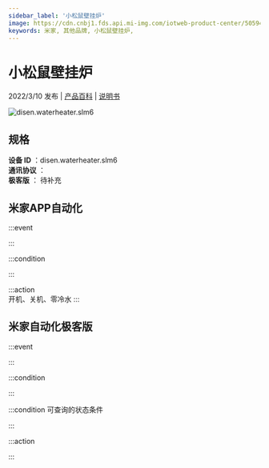 ```yaml
---
sidebar_label: '小松鼠壁挂炉'
image: https://cdn.cnbj1.fds.api.mi-img.com/iotweb-product-center/50594d934d442cf9bffaaa735f3afbb6_1631509529322.png?GalaxyAccessKeyId=AKVGLQWBOVIRQ3XLEW&Expires=9223372036854775807&Signature=SwO9/ieUUjU+IjpvC+/AC4Jhe9c=
keywords: 米家, 其他品牌, 小松鼠壁挂炉, 
---
```

# 小松鼠壁挂炉

2022/3/10 发布 | [产品百科](https://home.mi.com/webapp/content/baike/product/index.html?model=disen.waterheater.slm6/) | [说明书](https://home.mi.com/views/introduction.html?model=disen.waterheater.slm6&region=cn)

![disen.waterheater.slm6](https://cdn.cnbj1.fds.api.mi-img.com/iotweb-product-center/50594d934d442cf9bffaaa735f3afbb6_1631509529322.png?GalaxyAccessKeyId=AKVGLQWBOVIRQ3XLEW&Expires=9223372036854775807&Signature=SwO9/ieUUjU+IjpvC+/AC4Jhe9c=)

## 规格  
> 
**设备 ID** ：disen.waterheater.slm6  
**通讯协议** ：  
**极客版**  ： 待补充 


## 米家APP自动化  

:::event  

:::

:::condition  

:::

:::action   
开机、关机、零冷水
:::

## 米家自动化极客版  

:::event  

:::

:::condition  

:::

:::condition 可查询的状态条件  

:::

:::action  

:::

        
